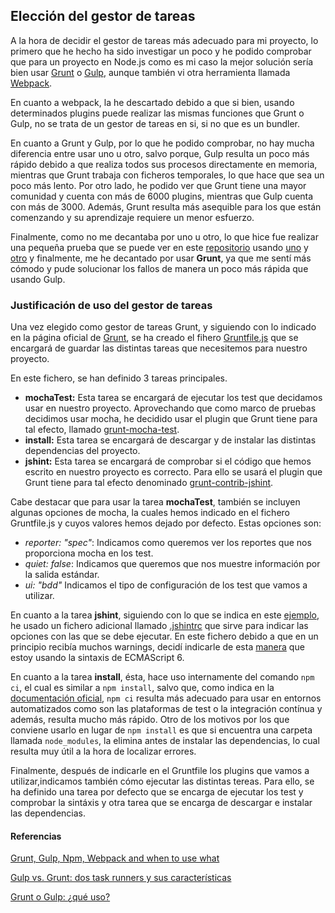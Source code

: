 ## Elección del gestor de tareas

A la hora de decidir el gestor de tareas más adecuado para mi proyecto, lo primero que he hecho ha sido investigar un poco y he podido comprobar que para un proyecto en Node.js como es mi caso la mejor solución sería bien usar [Grunt](https://gruntjs.com/) o [Gulp](https://gulpjs.com/), aunque también vi otra herramienta llamada [Webpack](https://webpack.js.org/).

En cuanto a webpack, la he descartado debido a que si bien, usando determinados plugins puede realizar las mismas funciones que Grunt o Gulp, no se trata de un gestor de tareas en si, si no que es un bundler.

En cuanto a Grunt y Gulp, por lo que he podido comprobar, no hay mucha diferencia entre usar uno u otro, salvo porque, Gulp resulta un poco más rápido debido a que realiza todos sus procesos directamente en memoria, mientras que Grunt trabaja con ficheros temporales, lo que hace que sea un poco más lento. Por otro lado, he podido ver que Grunt tiene una mayor comunidad y cuenta con más de 6000 plugins, mientras que Gulp cuenta con más de 3000. Además, Grunt resulta más asequible para los que están comenzando y su aprendizaje requiere un menor esfuerzo.

Finalmente, como no me decantaba por uno u otro, lo que hice fue realizar una pequeña prueba que se puede ver en este [repositorio](https://github.com/AngelValera/Gestion_Porras) usando [uno](https://github.com/AngelValera/Gestion_Porras/blob/main/Gruntfile.js) y [otro](https://github.com/AngelValera/Gestion_Porras/blob/main/gulpfile.js) y finalmente, me he decantado por usar **Grunt**, ya que me sentí más cómodo y pude solucionar los fallos de manera un poco más rápida que usando Gulp.

### Justificación de uso del gestor de tareas

Una vez elegido como gestor de tareas Grunt, y siguiendo con lo indicado en la página oficial de [Grunt](https://gruntjs.com/getting-started), se ha creado el fihero [Gruntfile.js](../Gruntfile.js) que se encargará de guardar las distintas tareas que necesitemos para nuestro proyecto.

En este fichero, se han definido 3 tareas principales.

* **mochaTest:** Esta tarea se encargará de ejecutar los test que decidamos usar en nuestro proyecto. Aprovechando que como marco de pruebas decidimos usar mocha, he decidido usar el plugin que Grunt tiene para tal efecto, llamado [grunt-mocha-test](https://www.npmjs.com/package/grunt-mocha-test).
* **install:** Esta tarea se encargará de descargar y de instalar las distintas dependencias del proyecto.
* **jshint:** Esta tarea se encargará de comprobar si el código que hemos escrito en nuestro proyecto es correcto. Para ello se usará el plugin que Grunt tiene para tal efecto denominado [grunt-contrib-jshint](https://www.npmjs.com/package/grunt-contrib-jshint).

Cabe destacar que para usar la tarea **mochaTest**, también se incluyen algunas opciones de mocha, la cuales hemos indicado en el fichero Gruntfile.js y cuyos valores hemos dejado por defecto. Estas opciones son:
* *reporter: "spec"*: Indicamos como queremos ver los reportes que nos proporciona mocha en los test.         
* *quiet: false*: Indicamos que queremos que nos muestre información por la salida estándar.
* *ui: "bdd"* Indicamos el tipo de configuración de los test que vamos a utilizar.

En cuanto a la tarea **jshint**, siguiendo con lo que se indica en este [ejemplo](https://www.adictosaltrabajo.com/2013/09/26/grunt-taskrunner-javascript/), he usado un fichero adicional llamado [.jshintrc](../.jshintrc) que sirve para indicar las opciones con las que se debe ejecutar. En este fichero debido a que en un principio recibía muchos warnings, decidí indicarle de esta [manera](https://jshint.com/docs/options/#esversion) que estoy usando la sintaxis de ECMAScript 6.

En cuanto a la tarea **install**, ésta, hace uso internamente del comando `npm ci`, el cual es similar a `npm install`, salvo que, como indica en la [documentación oficial](https://docs.npmjs.com/cli/v6/commands/npm-ci), `npm ci` resulta más adecuado para usar en entornos automatizados como son las plataformas de test o la integración contínua y además, resulta mucho más rápido. Otro de los motivos por los que conviene usarlo en lugar de `npm install` es que si encuentra una carpeta llamada `node_modules`, la elimina antes de instalar las dependencias, lo cual resulta muy útil a la hora de localizar errores.

Finalmente, después de indicarle en el Gruntfile los plugins que vamos a utilizar,indicamos también cómo ejecutar las distintas tereas. Para ello, se ha definido una tarea por defecto que se encarga de ejecutar los test y comprobar la sintáxis y otra tarea que se encarga de descargar e instalar las dependencias.


#### Referencias

[Grunt, Gulp, Npm, Webpack and when to use what](https://www.youtube.com/watch?v=Mn6aj4kY-j8)

[Gulp vs. Grunt: dos task runners y sus características](https://www.ionos.es/digitalguide/paginas-web/desarrollo-web/gulp-vs-grunt-que-diferencia-a-estos-task-runners/)

[Grunt o Gulp: ¿qué uso?](https://blog.koalite.com/2015/06/grunt-o-gulp-que-uso/)
